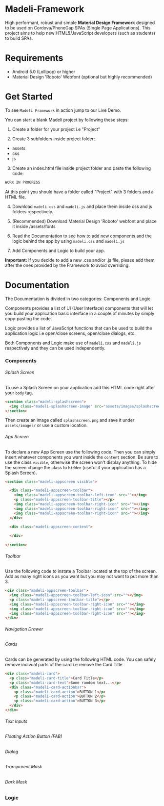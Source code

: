# Madeli-Framework
High performant, robust and simple **Material Design Framework** designed to be used on Cordova/PhoneGap SPAs (Single Page Applications). This project aims to help new HTML5/JavaScript developers (such as students) to build SPAs.

# Requirements

- Android 5.0 (Lollipop) or higher
- Material Design 'Roboto' Webfont (optional but highly recommended)

# Get Started

To see `Madeli Framework` in action jump to our Live Demo.

You can start a blank Madeli project by following these steps:

1. Create a folder for your project i.e "Project"

2. Create 3 subfolders inside project folder:

  - assets
  - css
  - js
  
3. Create an index.html file inside project folder and paste the following code:

```html
WORK IN PROGRESS
```

At this point you should have a folder called "Project" with 3 folders and a HTML file.

4. Download `madeli.css` and `madeli.js` and place them inside css and js folders respectively.

5. (Recommended) Download Material Design 'Roboto' webfont and place it inside /assets/fonts

6. Read the Documentation to see how to add new components and the logic behind the app by using `madeli.css` and `madeli.js`

7. Add Components and Logic to build your app.

**Important:** If you decide to add a new .css and/or .js file, please add them after the ones provided by the Framework to avoid overriding.

# Documentation

The Documentation is divided in two categories: Components and Logic.

Components provides a list of UI (User Interface) components that will let you build your application basic interface in a couple of minutes by simply copy-pasting the code.

Logic provides a list of JavaScript functions that can be used to build the application logic i.e open/close screens, open/close dialogs, etc.

Both Components and Logic make use of `madeli.css` and `madeli.js` respectively and they can be used independently.

### Components

###### Splash Screen

To use a Splash Screen on your application add this HTML code right after your `body` tag.

```html
<section class="madeli-splashscreen">
  <img class="madeli-splashscreen-image" src="assets/images/splashscreen.png"></img>
</section>
```

Then create an image called `splashscreen.png` and save it under `assets/images/` or use a custom location.

###### App Screen

To declare a new App Screen use the following code. Then you can simply insert whatever components you want inside the `content` section. Be sure to use the class `visible`, otherwise the screen won't display anything. To hide the screen change the class to `hidden` (useful if your application has a Splash Screen).

```html
<section class="madeli-appscreen visible">

  <div class="madeli-appscreen-toolbar">
    <img class="madeli-appscreen-toolbar-left-icon" src=""></img>
    <p class="madeli-appscreen-toolbar-title"></p>
    <img class="madeli-appscreen-toolbar-right-icon" src=""></img>
    <img class="madeli-appscreen-toolbar-right-icon" src=""></img>
    <img class="madeli-appscreen-toolbar-right-icon" src=""></img>
  </div>

  <div class="madeli-appscreen-content">
  
  </div>
  
</section>
```

###### Toolbar

Use the following code to instate a Toolbar located at the top of the screen. Add as many right icons as you want but you may not want to put more than 3.

```html
<div class="madeli-appscreen-toolbar">
  <img class="madeli-appscreen-toolbar-left-icon" src=""></img>
  <p class="madeli-appscreen-toolbar-title"></p>
  <img class="madeli-appscreen-toolbar-right-icon" src=""></img>
  <img class="madeli-appscreen-toolbar-right-icon" src=""></img>
  <img class="madeli-appscreen-toolbar-right-icon" src=""></img>
</div>
```

###### Navigation Drawer

###### Cards

Cards can be generated by using the following HTML code. You can safely remove indivual parts of the card i.e remove the Card Title.

```html
<div class="madeli-card">
  <p class="madeli-card-title">Card Title</p>
  <p class="madeli-card-text">Some random text...</p>
  <div class="madeli-card-actionbar">
    <p class="madeli-card-action">BUTTON 1</p>
    <p class="madeli-card-action">BUTTON 2</p>
    <p class="madeli-card-action">BUTTON 3</p>
  </div>
</div>
```

###### Text Inputs

###### Floating Action Button (FAB)

###### Dialog

###### Transparent Mask

###### Dark Mask

### Logic
